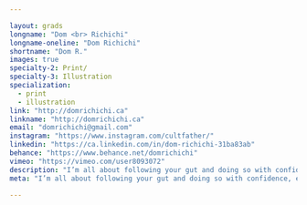 ```yaml
---

layout: grads
longname: "Dom <br> Richichi"
longname-oneline: "Dom Richichi"
shortname: "Dom R."
images: true
specialty-2: Print/
specialty-3: Illustration
specialization:
  - print
  - illustration
link: "http://domrichichi.ca"
linkname: "http://domrichichi.ca"
email: "domrichichi@gmail.com"
instagram: "https://www.instagram.com/cultfather/"
linkedin: "https://ca.linkedin.com/in/dom-richichi-31ba83ab"
behance: "https://www.behance.net/domrichichi"
vimeo: "https://vimeo.com/user8093072"
description: "I’m all about following your gut and doing so with confidence, eagerness, and the drive to create and learn."
meta: "I’m all about following your gut and doing so with confidence, eagerness, and the drive to create and learn."

---
```

